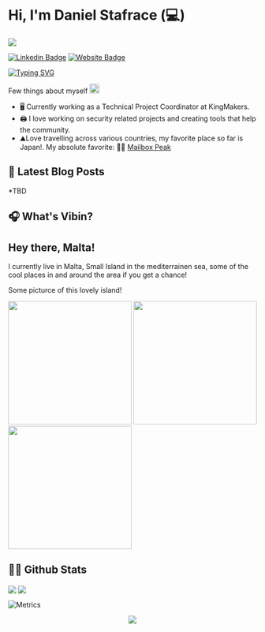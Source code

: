# Hi, I'm Daniel Stafrace (:computer:)
![](https://komarev.com/ghpvc/?username=Z0lGi4)

[![Linkedin Badge](https://img.shields.io/badge/-LinkedIn-0e76a8?style=flat-square&logo=Linkedin&logoColor=white)](https://www.linkedin.com/in/danielstafrace/)
[![Website Badge](https://img.shields.io/badge/Website-3b5998?style=flat-square&logo=google-chrome&logoColor=white)](https://www.secopsresources.com)

[![Typing SVG](https://readme-typing-svg.herokuapp.com?font=comfortaa&color=%23F77B93&size=25&height=40&lines=Nice+to+meet+you!;I'm+a+Technical+Project+Coordinator;My+Passion+is+Cloud+and+Security%3F)](https://git.io/typing-svg)


Few things about myself <img src="https://emojis.slackmojis.com/emojis/images/1520808873/3643/cool-doge.gif?1520808873" width="20" />

* 🖥️ Currently working as a Technical Project Coordinator at KingMakers.
* 🖨️ I love working on security related projects and creating tools that help the community.
* ⛰️Love travelling across various countries, my favorite place so far is Japan!. My absolute favorite:  🥁🥁 <a href="https://www.wta.org/go-hiking/hikes/mailbox-peak">Mailbox Peak</a>
  
## 🚀 Latest Blog Posts

<!-- BLOG-POST-LIST:START -->
*TBD
<!-- BLOG-POST-LIST:END -->

## 🎧 What's Vibin?


## Hey there, Malta!

I currently live in Malta, Small Island in the mediterrainen sea, some of the cool places in and around the area if you get a chance! 

Some picturce of this lovely island!

<div>
  <img src="https://www.google.com/url?sa=i&url=https%3A%2F%2Fwww.istockphoto.com%2Fphotos%2Fmalta&psig=AOvVaw2UOJzEP1V74v6Hfixi6Ov1&ust=1648118858654000&source=images&cd=vfe&ved=0CAsQjRxqFwoTCLiw7KqH3PYCFQAAAAAdAAAAABAK" width="250" height="250"/>
  <img src="https://www.google.com/url?sa=i&url=https%3A%2F%2Fcapturetheatlas.com%2Fis-malta-open-for-travel%2F&psig=AOvVaw2UOJzEP1V74v6Hfixi6Ov1&ust=1648118858654000&source=images&cd=vfe&ved=0CAsQjRxqFwoTCLiw7KqH3PYCFQAAAAAdAAAAABAb" width="250" height="250"/>
  <img src="https://www.google.com/url?sa=i&url=https%3A%2F%2Fwww.lonelyplanet.com%2Farticles%2Fmalta-gozos-best-beaches&psig=AOvVaw2UOJzEP1V74v6Hfixi6Ov1&ust=1648118858654000&source=images&cd=vfe&ved=0CAsQjRxqFwoTCLiw7KqH3PYCFQAAAAAdAAAAABAt" width="250" height="250"/>
</div>

## 👨‍💻 Github Stats

<img align="center" src="https://github-readme-stats.vercel.app/api?username=Z0lGi4&show_icons=true&theme=dracula" />

<img align="center" src="https://github-readme-stats.vercel.app/api/top-langs/?username=Z0lGi4&layout=compact" />

![Metrics](https://github.com/Z0lGi4/Z0lGi4/blob/main/github-metrics.svg)

<p align="center">
  <img src="https://capsule-render.vercel.app/api?type=waving&color=gradient&height=110&section=footer&animation=twinkling"/>
</p>

